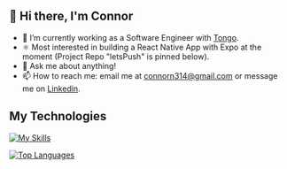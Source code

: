## 👋 Hi there, I'm Connor

- 🌱 I’m currently working as a Software Engineer with [Tongo](https://get.tongo.app/).
- :atom_symbol: Most interested in building a React Native App with Expo at the moment (Project Repo "letsPush" is pinned below).
- 💬 Ask me about anything!
- 📫 How to reach me: email me at connorn314@gmail.com or message me on [Linkedin](https://www.linkedin.com/in/connor-norton-318b0a19a/).

## My Technologies

[![My Skills](https://skillicons.dev/icons?i=ts,nextjs,react,nodejs,firebase,py,ruby,rails,postgres,aws,tailwind,git)](https://skillicons.dev)

[![Top Languages](https://github-readme-stats.vercel.app/api/top-langs/?username=connorn314&layout=compact)](https://github.com/connorn314/github-readme-stats)

